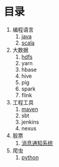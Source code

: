 # 目录

1. 编程语言
   1. [java](/java/index.md)
   2. [scala](/scala/index.md)
2. 大数据
   1. [hdfs](/hdfs/index.md)
   2. yarn
   3. hbase
   4. hive
   5. pig
   6. spark
   7. flink
3. 工程工具
   1. [maven](/maven/index.md)
   2. sbt
   3. jenkins
   4. nexus
4. 股票
   1. [消息通知系统](/broker/info/index.md)
5. 爬虫
   1. [python](/python/index.md)